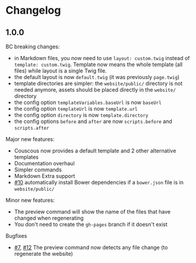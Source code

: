 # Changelog

## 1.0.0

BC breaking changes:

- in Markdown files, you now need to use `layout: custom.twig` instead of `template: custom.twig`. Template now means the whole template (all files) while layout is a single Twig file.
- the default layout is now `default.twig` (it was previously `page.twig`)
- template directories are simpler: the `website/public/` directory is not needed anymore, assets should be placed directly in the `website/` directory
- the config option `templateVariables.baseUrl` is now `baseUrl`
- the config option `templateUrl` is now `template.url`
- the config option `directory` is now `template.directory`
- the config options `before` and `after` are now `scripts.before` and `scripts.after`

Major new features:

- Couscous now provides a default template and 2 other alternative templates
- Documentation overhaul
- Simpler commands
- Markdown Extra support
- [#10](https://github.com/CouscousPHP/Couscous/pull/10) automatically install Bower dependencies if a `bower.json` file is in `website/public/`

Minor new features:

- The preview command will show the name of the files that have changed when regenerating
- You don't need to create the `gh-pages` branch if it doesn't exist

Bugfixes

- [#7](https://github.com/CouscousPHP/Couscous/issues/7), [#12](https://github.com/CouscousPHP/Couscous/issues/12) The preview command now detects any file change (to regenerate the website)
